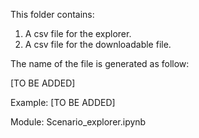 This folder contains:

1) A csv file for the explorer.
2) A csv file for the downloadable file.

The name of the file is generated as follow:

[TO BE ADDED] 

Example: [TO BE ADDED]

Module: Scenario_explorer.ipynb
